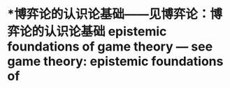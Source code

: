 # \*博弈论的认识论基础——见博弈论：博弈论的认识论基础 epistemic foundations of game theory — see game theory: epistemic foundations of
